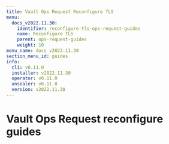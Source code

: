 ```yaml
---
title: Vault Ops Request Reconfigure TLS
menu:
  docs_v2022.11.30:
    identifier: reconfigure-tls-ops-request-guides
    name: Reconfigure TLS
    parent: ops-request-guides
    weight: 10
menu_name: docs_v2022.11.30
section_menu_id: guides
info:
  cli: v0.11.0
  installer: v2022.11.30
  operator: v0.11.0
  unsealer: v0.11.0
  version: v2022.11.30
---
```


# Vault Ops Request reconfigure guides
